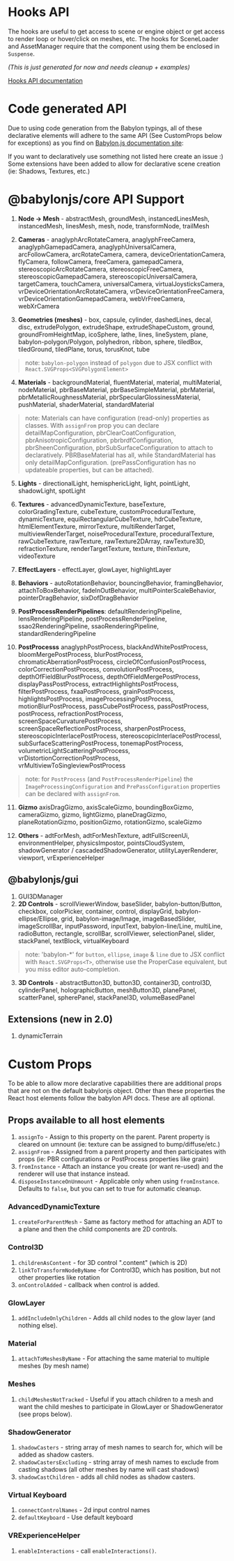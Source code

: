 # Hooks API
The hooks are useful to get access to scene or engine object or get access to render loop or hover/click on meshes, etc.  The hooks for SceneLoader and AssetManager require that the component using them be enclosed in `Suspense`.

*(This is just generated for now and needs cleanup + examples)*

[Hooks API documentation](hooks/modules.md)

# Code generated API
Due to using code generation from the Babylon typings, all of these declarative elements will adhere to the same API (See CustomProps below for exceptions) as you find on [Babylon.js documentation site](https://doc.babylonjs.com/):

If you want to declaratively use something not listed here create an issue :)  Some extensions have been added to allow for declarative scene creation (ie: Shadows, Textures, etc.)

# @babylonjs/core API Support
1. **Node -> Mesh** - abstractMesh, groundMesh, instancedLinesMesh, instancedMesh, linesMesh, mesh, node, transformNode, trailMesh

2. **Cameras** - anaglyphArcRotateCamera, anaglyphFreeCamera, anaglyphGamepadCamera, anaglyphUniversalCamera, arcFollowCamera, arcRotateCamera, camera, deviceOrientationCamera, flyCamera, followCamera, freeCamera, gamepadCamera, stereoscopicArcRotateCamera, stereoscopicFreeCamera, stereoscopicGamepadCamera, stereoscopicUniversalCamera, targetCamera, touchCamera, universalCamera, virtualJoysticksCamera, vrDeviceOrientationArcRotateCamera, vrDeviceOrientationFreeCamera, vrDeviceOrientationGamepadCamera, webVrFreeCamera, webXrCamera

3. **Geometries (meshes)** - box, capsule, cylinder, dashedLines, decal, disc, extrudePolygon, extrudeShape, extrudeShapeCustom, ground, groundFromHeightMap, icoSphere, lathe, lines, lineSystem, plane, babylon-polygon/Polygon, polyhedron, ribbon, sphere, tiledBox, tiledGround, tiledPlane, torus, torusKnot, tube
> note: `babylon-polygon` instead of `polygon` due to JSX conflict with `React.SVGProps<SVGPolygonElement>`

4. **Materials** - backgroundMaterial, fluentMaterial, material, multiMaterial, nodeMaterial, pbrBaseMaterial, pbrBaseSimpleMaterial, pbrMaterial, pbrMetallicRoughnessMaterial, pbrSpecularGlossinessMaterial, pushMaterial, shaderMaterial, standardMaterial

> note: Materials can have configuration (read-only) properties as classes.  With `assignFrom` prop you can declare detailMapConfiguration, pbrClearCoatConfiguration, pbrAnisotropicConfiguration, pbrbrdfConfiguration, pbrSheenConfiguration, pbrSubSurfaceConfiguration to attach to declaratively.  PBRBaseMaterial has all, while StandardMaterial has only detailMapConfiguration. (prePassConfiguration has no updateable properties, but can be attached).

5. **Lights** - directionalLight, hemisphericLight, light, pointLight, shadowLight, spotLight

6. **Textures** - advancedDynamicTexture, baseTexture, colorGradingTexture, cubeTexture, customProceduralTexture, dynamicTexture, equiRectangularCubeTexture, hdrCubeTexture, htmlElementTexture, mirrorTexture, multiRenderTarget, multiviewRenderTarget, noiseProceduralTexture, proceduralTexture, rawCubeTexture, rawTexture, rawTexture2DArray, rawTexture3D, refractionTexture, renderTargetTexture, texture, thinTexture, videoTexture

7. **EffectLayers** - effectLayer, glowLayer, highlightLayer

8. **Behaviors** - autoRotationBehavior, bouncingBehavior, framingBehavior, attachToBoxBehavior, fadeInOutBehavior, multiPointerScaleBehavior, pointerDragBehavior, sixDofDragBehavior

9. **PostProcessRenderPipelines**: defaultRenderingPipeline, lensRenderingPipeline, postProcessRenderPipeline, ssao2RenderingPipeline, ssaoRenderingPipeline, standardRenderingPipeline

10. **PostProcesss** anaglyphPostProcess, blackAndWhitePostProcess, bloomMergePostProcess, blurPostProcess, chromaticAberrationPostProcess, circleOfConfusionPostProcess, colorCorrectionPostProcess, convolutionPostProcess, depthOfFieldBlurPostProcess, depthOfFieldMergePostProcess, displayPassPostProcess, extractHighlightsPostProcess, filterPostProcess, fxaaPostProcess, grainPostProcess, highlightsPostProcess, imageProcessingPostProcess, motionBlurPostProcess, passCubePostProcess, passPostProcess, postProcess, refractionPostProcess, screenSpaceCurvaturePostProcess, screenSpaceReflectionPostProcess, sharpenPostProcess, stereoscopicInterlacePostProcess, stereoscopicInterlacePostProcessI, subSurfaceScatteringPostProcess, tonemapPostProcess, volumetricLightScatteringPostProcess, vrDistortionCorrectionPostProcess, vrMultiviewToSingleviewPostProcess
> note: for `PostProcess` (and `PostProcessRenderPipeline`) the `ImageProcessingConfiguration` and `PrePassConfiguration` properties can be declared with `assignFrom`.

11. **Gizmo** axisDragGizmo, axisScaleGizmo, boundingBoxGizmo, cameraGizmo, gizmo, lightGizmo, planeDragGizmo, planeRotationGizmo, positionGizmo, rotationGizmo, scaleGizmo

12. **Others** - adtForMesh, adtForMeshTexture, adtFullScreenUi, environmentHelper, physicsImpostor, pointsCloudSystem, shadowGenerator / cascadedShadowGenerator, utilityLayerRenderer, viewport, vrExperienceHelper

## @babylonjs/gui
1. GUI3DManager
2. **2D Controls** - scrollViewerWindow, baseSlider, babylon-button/Button, checkbox, colorPicker, container, control, displayGrid, babylon-ellipse/Ellipse, grid, babylon-image/Image, imageBasedSlider, imageScrollBar, inputPassword, inputText, babylon-line/Line, multiLine, radioButton, rectangle, scrollBar, scrollViewer, selectionPanel, slider, stackPanel, textBlock, virtualKeyboard
> note: 'babylon-*' for `button`, `ellipse`, `image` & `line` due to JSX conflict with `React.SVGProps<T>`, otherwise use the ProperCase equivalent, but you miss editor auto-completion.

3. **3D Controls** -  abstractButton3D, button3D, container3D, control3D, cylinderPanel, holographicButton, meshButton3D, planePanel, scatterPanel, spherePanel, stackPanel3D, volumeBasedPanel

## Extensions (new in 2.0)
1. dynamicTerrain

# Custom Props
To be able to allow more declarative capabilities there are additional props that are not on the default babylonjs object.  Other than these properties the React host elements follow the babylon API docs.  These are all optional.

## Props available to all host elements
1. `assignTo` - Assign to this property on the parent.  Parent property is cleared on umnount (ie: texture can be assigned to bump/diffuse/etc.)
2. `assignFrom` - Assigned from a parent property and then participates with props (ie: PBR configurations or PostProcess properties like grain)
3. `fromInstance` - Attach an instance you create (or want re-used) and the renderer will use that instance instead.
4. `disposeInstanceOnUnmount` - Applicable only when using `fromInstance`.  Defaults to `false`, but you can set to true for automatic cleanup.

### AdvancedDynamicTexture
1. `createForParentMesh` - Same as factory method for attaching an ADT to a plane and then the child components are 2D controls.

### Control3D
1. `childrenAsContent` - for 3D control ".content" (which is 2D)
2. `linkToTransformNodeByName` -for Control3D, which has position, but not other properties like rotation
3. `onControlAdded` - callback when control is added.

### GlowLayer
1. `addIncludeOnlyChildren` - Adds all child nodes to the glow layer (and nothing else).

### Material
1. `attachToMeshesByName` - For attaching the same material to multiple meshes (by mesh name)

### Meshes
1. `childMeshesNotTracked` - Useful if you attach children to a mesh and want the child meshes to participate in GlowLayer or ShadowGenerator (see props below).

### ShadowGenerator
1. `shadowCasters` - string array of mesh names to search for, which will be added as shadow casters.
2. `shadowCastersExcluding` - string array of mesh names to exclude from casting shadows (all other meshes by name will cast shadows)
3. `shadowCastChildren` - adds all child nodes as shadow casters.

### Virtual Keyboard
1. `connectControlNames` - 2d input control names
2. `defaultKeyboard` - Use default keyboard

### VRExperienceHelper
1. `enableInteractions` - call `enableInteractions()`.
